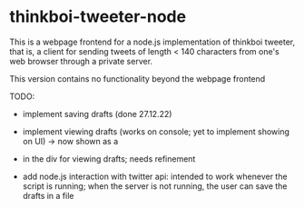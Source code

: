 # thinkboi-tweeter-node
This is a webpage frontend for a node.js implementation of thinkboi tweeter, that is, a client for sending tweets of length < 140 characters from one's
web browser through a private server. 

This version contains no functionality beyond the webpage frontend

TODO:
- implement saving drafts (done 27.12.22)
- implement viewing drafts (works on console; yet to implement showing on UI)
  -> now shown as a <li> in the div for viewing drafts; needs refinement

- add node.js interaction with twitter api:
  intended to work whenever the script is running; when the server is not running, the user can save the drafts in a file
